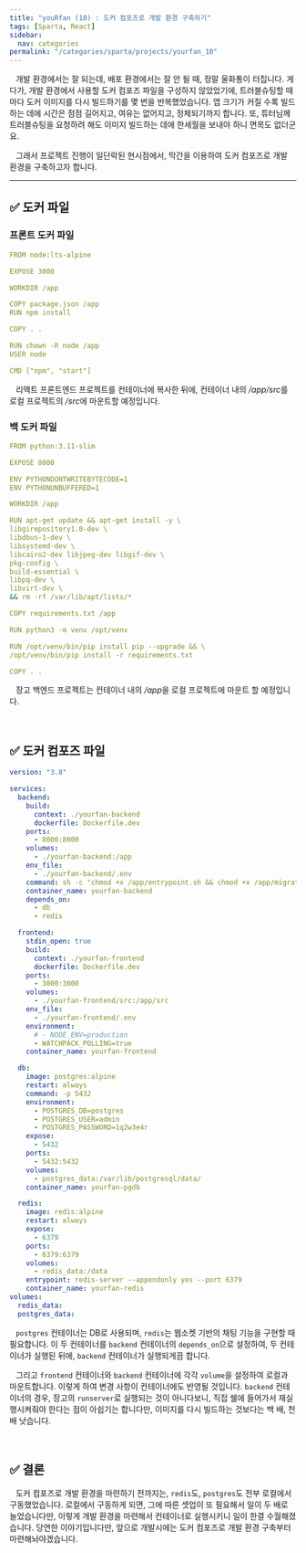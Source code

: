 ```yaml
---
title: "youRfan (10) : 도커 컴포즈로 개발 환경 구축하기"
tags: [Sparta, React]
sidebar:
  nav: categories
permalink: "/categories/sparta/projects/yourfan_10"
---
```


<div class="article__content" markdown="1">

&ensp; 개발 환경에서는 잘 되는데, 배포 환경에서는 잘 안 될 때, 정말 울화통이 터집니다. 게다가, 개발 환경에서 사용할 도커 컴포즈 파일을 구성하지 않았었기에, 트러블슈팅할 때마다 도커 이미지를 다시 빌드하기를 몇 번을 반복했었습니다. 앱 크기가 커질 수록 빌드하는 데에 시간은 점점 길어지고, 여유는 없어지고, 정체되기까지 합니다. 또, 튜터님께 트러블슈팅을 요청하려 해도 이미지 빌드하는 데에 한세월을 보내야 하니 면목도 없더군요.

&ensp; 그래서 프로젝트 진행이 일단락된 현시점에서, 막간을 이용하여 도커 컴포즈로 개발 환경을 구축하고자 합니다.

---

## ✅ 도커 파일

### 프론트 도커 파일

```yaml
FROM node:lts-alpine

EXPOSE 3000

WORKDIR /app

COPY package.json /app
RUN npm install

COPY . .

RUN chown -R node /app
USER node

CMD ["npm", "start"]
```

&ensp; 리액트 프론트엔드 프로젝트를 컨테이너에 복사한 뒤에, 컨테이너 내의 */app/src*를 로컬 프로젝트의 */src*에 마운트할 예정입니다.

### 백 도커 파일

```yaml
FROM python:3.11-slim

EXPOSE 8000

ENV PYTHONDONTWRITEBYTECODE=1
ENV PYTHONUNBUFFERED=1

WORKDIR /app

RUN apt-get update && apt-get install -y \
libgirepository1.0-dev \
libdbus-1-dev \
libsystemd-dev \
libcairo2-dev libjpeg-dev libgif-dev \
pkg-config \
build-essential \
libpq-dev \
libvirt-dev \
&& rm -rf /var/lib/apt/lists/*

COPY requirements.txt /app

RUN python3 -m venv /opt/venv

RUN /opt/venv/bin/pip install pip --upgrade && \
/opt/venv/bin/pip install -r requirements.txt

COPY . .
```

&ensp; 장고 백엔드 프로젝트는 컨테이너 내의 */app*을 로컬 프로젝트에 마운트 할 예정입니다.

<br/>

## ✅ 도커 컴포즈 파일

```yaml
version: "3.8"

services:
  backend:
    build:
      context: ./yourfan-backend
      dockerfile: Dockerfile.dev
    ports:
      - 8000:8000
    volumes:
      - ./yourfan-backend:/app
    env_file:
      - ./yourfan-backend/.env
    command: sh -c "chmod +x /app/entrypoint.sh && chmod +x /app/migrate.sh && sh /app/migrate.sh && /app/entrypoint.sh"
    container_name: yourfan-backend
    depends_on:
      - db
      - redis

  frontend:
    stdin_open: true
    build:
      context: ./yourfan-frontend
      dockerfile: Dockerfile.dev
    ports:
      - 3000:3000
    volumes:
      - ./yourfan-frontend/src:/app/src
    env_file:
      - ./yourfan-frontend/.env
    environment:
      # - NODE_ENV=production
      - WATCHPACK_POLLING=true
    container_name: yourfan-frontend

  db:
    image: postgres:alpine
    restart: always
    command: -p 5432
    environment:
      - POSTGRES_DB=postgres
      - POSTGRES_USER=admin
      - POSTGRES_PASSWORD=1q2w3e4r
    expose:
      - 5432
    ports:
      - 5432:5432
    volumes:
      - postgres_data:/var/lib/postgresql/data/
    container_name: yourfan-pgdb

  redis:
    image: redis:alpine
    restart: always
    expose:
      - 6379
    ports:
      - 6379:6379
    volumes:
      - redis_data:/data
    entrypoint: redis-server --appendonly yes --port 6379
    container_name: yourfan-redis
volumes:
  redis_data:
  postgres_data:
```

&ensp; `postgres` 컨테이너는 DB로 사용되며, `redis`는 웹소켓 기반의 채팅 기능을 구현할 때 필요합니다. 이 두 컨테이너를 `backend` 컨테이너의 `depends_on`으로 설정하여, 두 컨테이너가 실행된 뒤에, `backend` 컨테이너가 실행되게끔 합니다.

&ensp; 그리고 `frontend` 컨테이너와 `backend` 컨테이너에 각각 `volume`을 설정하여 로컬과 마운트합니다. 이렇게 하여 변경 사항이 컨테이너에도 반영될 것입니다. `backend` 컨테이너의 경우, 장고의 `runserver`로 실행되는 것이 아니다보니, 직접 쉘에 들어가서 재실행시켜줘야 한다는 점이 아쉽기는 합니다만, 이미지를 다시 빌드하는 것보다는 백 배, 천 배 낫습니다.

<br/>

## ✅ 결론

&ensp; 도커 컴포즈로 개발 환경을 마련하기 전까지는, `redis`도, `postgres`도 전부 로컬에서 구동했었습니다. 로컬에서 구동하게 되면, 그에 따른 셋업이 또 필요해서 일이 두 배로 늘었습니다만, 이렇게 개발 환경을 마련해서 컨테이너로 실행시키니 일이 한결 수월해졌습니다. 당연한 이야기입니다만, 앞으로 개발시에는 도커 컴포즈로 개발 환경 구축부터 마련해놔야겠습니다.

</div>
